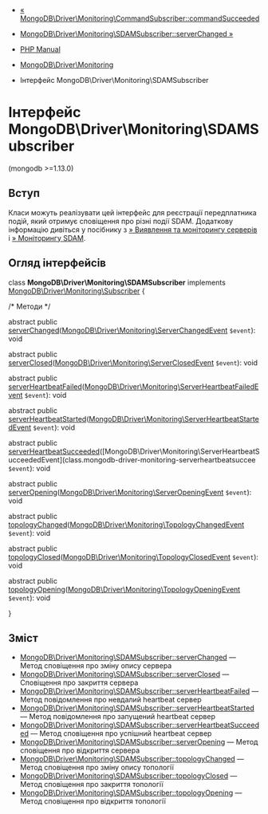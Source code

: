 - [« MongoDB\Driver\Monitoring\CommandSubscriber::commandSucceeded](mongodb-driver-monitoring-commandsubscriber.commandsucceeded.md)
- [MongoDB\Driver\Monitoring\SDAMSubscriber::serverChanged »](mongodb-driver-monitoring-sdamsubscriber.serverchanged.md)

- [PHP Manual](index.md)
- [MongoDB\Driver\Monitoring](mongodb.monitoring.md)
- Інтерфейс MongoDB\Driver\Monitoring\SDAMSubscriber

# Інтерфейс MongoDB\Driver\Monitoring\SDAMSubscriber

(mongodb \>=1.13.0)

## Вступ

Класи можуть реалізувати цей інтерфейс для реєстрації передплатника
подій, який отримує сповіщення про різні події SDAM.
Додаткову інформацію дивіться у посібнику з [» Виявлення та
моніторингу серверів](https://github.com/mongodb/specifications/blob/master/source/server-discovery-and-monitoring/server-discovery-and-monitoring.rst)
і [» Моніторингу SDAM](https://github.com/mongodb/specifications/blob/master/source/server-discovery-and-monitoring/server-discovery-and-monitoring-monitoring.rst).

## Огляд інтерфейсів

class **MongoDB\Driver\Monitoring\SDAMSubscriber** implements
[MongoDB\Driver\Monitoring\Subscriber](class.mongodb-driver-monitoring-subscriber.md)
{

/\* Методи \*/

abstract public
[serverChanged](mongodb-driver-monitoring-sdamsubscriber.serverchanged.md)([MongoDB\Driver\Monitoring\ServerChangedEvent](class.mongodb-driver-monitoring-serverchangedevent.md)
`$event`): void

abstract public
[serverClosed](mongodb-driver-monitoring-sdamsubscriber.serverclosed.md)([MongoDB\Driver\Monitoring\ServerClosedEvent](class.mongodb-driver-monitoring-serverclosedevent.md)
`$event`): void

abstract public
[serverHeartbeatFailed](mongodb-driver-monitoring-sdamsubscriber.serverheartbeatfailed.md)([MongoDB\Driver\Monitoring\ServerHeartbeatFailedEvent](class.mongodb-driver-monitoring-serverheartbeatfailedeventmd)
`$event`): void

abstract public
[serverHeartbeatStarted](mongodb-driver-monitoring-sdamsubscriber.serverheartbeatstarted.md)([MongoDB\Driver\Monitoring\ServerHeartbeatStartedEvent](class.mongodb-driver-monitoring-serverheartbeatstartedevent.md)
`$event`): void

abstract public
[serverHeartbeatSucceeded](mongodb-driver-monitoring-sdamsubscriber.serverheartbeatsucceeded.md)([MongoDB\Driver\Monitoring\ServerHeartbeatSucceededEvent](class.mongodb-driver-monitoring-serverheartbeatsuccee
`$event`): void

abstract public
[serverOpening](mongodb-driver-monitoring-sdamsubscriber.serveropening.md)([MongoDB\Driver\Monitoring\ServerOpeningEvent](class.mongodb-driver-monitoring-serveropeningevent.md)
`$event`): void

abstract public
[topologyChanged](mongodb-driver-monitoring-sdamsubscriber.topologychanged.md)([MongoDB\Driver\Monitoring\TopologyChangedEvent](class.mongodb-driver-monitoring-topologychangedevent.md)
`$event`): void

abstract public
[topologyClosed](mongodb-driver-monitoring-sdamsubscriber.topologyclosed.md)([MongoDB\Driver\Monitoring\TopologyClosedEvent](class.mongodb-driver-monitoring-topologyclosedevent.md)
`$event`): void

abstract public
[topologyOpening](mongodb-driver-monitoring-sdamsubscriber.topologyopening.md)([MongoDB\Driver\Monitoring\TopologyOpeningEvent](class.mongodb-driver-monitoring-topologyopeningevent.md)
`$event`): void

}

## Зміст

- [MongoDB\Driver\Monitoring\SDAMSubscriber::serverChanged](mongodb-driver-monitoring-sdamsubscriber.serverchanged.md)
— Метод сповіщення про зміну опису сервера
- [MongoDB\Driver\Monitoring\SDAMSubscriber::serverClosed](mongodb-driver-monitoring-sdamsubscriber.serverclosed.md)
— Сповіщення про закриття сервера
- [MongoDB\Driver\Monitoring\SDAMSubscriber::serverHeartbeatFailed](mongodb-driver-monitoring-sdamsubscriber.serverheartbeatfailed.md)
— Метод повідомлення про невдалий heartbeat сервер
- [MongoDB\Driver\Monitoring\SDAMSubscriber::serverHeartbeatStarted](mongodb-driver-monitoring-sdamsubscriber.serverheartbeatstarted.md)
— Метод повідомлення про запущений heartbeat сервер
- [MongoDB\Driver\Monitoring\SDAMSubscriber::serverHeartbeatSucceeded](mongodb-driver-monitoring-sdamsubscriber.serverheartbeatsucceeded.md)
— Метод сповіщення про успішний heartbeat сервер
- [MongoDB\Driver\Monitoring\SDAMSubscriber::serverOpening](mongodb-driver-monitoring-sdamsubscriber.serveropening.md)
— Метод сповіщення про відкриття сервера
- [MongoDB\Driver\Monitoring\SDAMSubscriber::topologyChanged](mongodb-driver-monitoring-sdamsubscriber.topologychanged.md)
— Метод сповіщення про зміну опису топології
- [MongoDB\Driver\Monitoring\SDAMSubscriber::topologyClosed](mongodb-driver-monitoring-sdamsubscriber.topologyclosed.md)
— Метод сповіщення про закриття топології
- [MongoDB\Driver\Monitoring\SDAMSubscriber::topologyOpening](mongodb-driver-monitoring-sdamsubscriber.topologyopening.md)
— Метод сповіщення про відкриття топології
